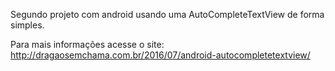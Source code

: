 Segundo projeto com android usando uma AutoCompleteTextView de forma simples.

Para mais informações acesse o site: http://dragaosemchama.com.br/2016/07/android-autocompletetextview/
